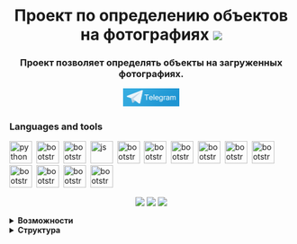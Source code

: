 <div id="header" align="center">
<h1> Проект по определению объектов на фотографиях 
<img src="https://github.com/blackcater/blackcater/raw/main/images/Hi.gif" height="32"/></h1>
<h3 align="center">Проект позволяет определять объекты на загруженных фотографиях.</h3>
</div>
<div id="header2" align="center">
<a href="https://t.me/UU_diplom_bot">
    <img src="telegram.png" width="100" alt="Telegram">
</a>
</div>

### Languages and tools
<img src="https://cdn.jsdelivr.net/gh/devicons/devicon/icons/python/python-original.svg" title="python" width="40" height="40"/>&nbsp;
<img src="https://cdn.jsdelivr.net/gh/devicons/devicon/icons/bootstrap/bootstrap-original.svg" title="bootstrap" width="40" height="40"/>&nbsp;
<img src="https://cdn.jsdelivr.net/gh/devicons/devicon/icons/css3/css3-original.svg" title="bootstrap" width="40" height="40"/>&nbsp;
<img src="https://cdn.jsdelivr.net/gh/devicons/devicon/icons/javascript/javascript-original.svg" title="js" width="40" height="40"/>&nbsp;
<img src="https://cdn.jsdelivr.net/gh/devicons/devicon/icons/html5/html5-original.svg" title="bootstrap" width="40" height="40"/>&nbsp;
<img src="https://cdn.jsdelivr.net/gh/devicons/devicon/icons/devicon/devicon-original.svg" title="bootstrap" width="40" height="40"/>&nbsp;
<img src="https://cdn.jsdelivr.net/gh/devicons/devicon/icons/github/github-original.svg" title="bootstrap" width="40" height="40"/>&nbsp;
<img src="https://cdn.jsdelivr.net/gh/devicons/devicon/icons/django/django-plain.svg" title="bootstrap" width="40" height="40"/>&nbsp;
<img src="https://cdn.jsdelivr.net/gh/devicons/devicon/icons/docker/docker-original.svg" title="bootstrap" width="40" height="40"/>&nbsp;
<img src="https://cdn.jsdelivr.net/gh/devicons/devicon/icons/opencv/opencv-original.svg" title="bootstrap" width="40" height="40"/>&nbsp;
<img src="https://cdn.jsdelivr.net/gh/devicons/devicon/icons/matplotlib/matplotlib-original.svg" title="bootstrap" width="40" height="40"/>&nbsp;
<img src="https://cdn.jsdelivr.net/gh/devicons/devicon/icons/pycharm/pycharm-original.svg" title="bootstrap" width="40" height="40"/>&nbsp;
<img src="https://cdn.jsdelivr.net/gh/devicons/devicon/icons/sqlite/sqlite-original.svg" title="bootstrap" width="40" height="40"/>&nbsp;
<img src="https://cdn.jsdelivr.net/gh/devicons/devicon/icons/plotly/plotly-original.svg" title="bootstrap" width="40" height="40"/>&nbsp;

<div id="stat" align="center">

![](http://github-profile-summary-cards.vercel.app/api/cards/profile-details?username=igor161rus&theme=github_dark)
![](http://github-profile-summary-cards.vercel.app/api/cards/productive-time?username=igor161rus&theme=github_dark&utcOffset=8)
![](https://github-profile-summary-cards.vercel.app/api/cards/stats?username=igor161rus&theme=github_dark)

</div>

<details><summary><b>Возможности</b></summary>
<div>
Реализованы следующие возможности:
<ul>
<li>Реализовано отображение гео меток фотографий на карте
<br>
<img src="img-1.JPG" width="550">
<br>
</li>
<li>Распознавание объектов на фотографии двумя методами, с выводом статистики</li>
<img src="img-3.JPG" width="550">
<br>
<li>Генерирование описания фотографии</li>
<img src="img-5.JPG" width="550">
<br>
<li>Работа с телеграмм ботом</li>
<img src="img-4.JPG" width="550">
</ul>
</div>

</details>

<details><summary><b>Структура</b></summary>
Проект реализован с помощью на языке python с использованием фрэймворка Django.<br>
Для работы понадобится python (использовался python 3.12)<br>
Все зависимости можно установить используя requirements.txt

```
pip install -r requirements.txt
```
В django создано приложение object_detection. Структура проекта выглядит следующим образом<br>

<img src="img-6.JPG">

<details><summary><b>Модель</b></summary>
Определены 3 модели: ImageFeed, DetectedObject, UserAddFields
<ul>
<li>ImageFeed - модель для хранения информации о загруженных фотографиях<br>
Имеет следующую структуру:

```
    user = models.ForeignKey(settings.AUTH_USER_MODEL, on_delete=models.CASCADE, verbose_name='Пользователь')
    image = models.ImageField(upload_to='images/', verbose_name='Изображение')
    lon = models.FloatField(verbose_name='Долгота')
    lat = models.FloatField(verbose_name='Широта')
    description = models.TextField(verbose_name='Описание', null=True, blank=True)
```
</li>
<li>DetectedObject - модель для хранения информации об обнаруженных объектах<br>
Имеет следующую структуру:

```
    image_feed = models.ForeignKey(ImageFeed, related_name='detected_objects', on_delete=models.CASCADE)
    object_type = models.CharField(max_length=100)
    confidence = models.FloatField()
    location = models.CharField(max_length=255)
    processed_image = models.ImageField(upload_to='processed_images/', null=True, blank=True,
                                        verbose_name='Обработанное изображение')
    method_detected = models.CharField(max_length=100)
```
</li>
<li>UserAddFields - модель расширяющая стандартную модель django для хранения telegram id<br>
Имеет следующую структуру:

```
    user = models.OneToOneField(User, on_delete=models.CASCADE)
    tg_id = models.IntegerField(null=True, blank=True)
```
</li>
</ul>
</details>
<details><summary><b>Утилиты</b></summary>
Функции определения моделей, построения графиков, извлечения exif информации реализованы в файле utils.py
<ul>
<li>
Функция process_image(image_feed_id) реализует определение объектов при помощи реализации Caffe сети обнаружения 
MobileNet-SSD с предварительно обученными весами на VOC0712 и mAP = 0,727.<br>
<a href="https://github.com/chuanqi305/MobileNet-SSD">MobileNet-SSD</a>
</li>
<li>
Функция process_image_detr(image_feed_id) реализует определение объектов при помощи модели 
DETR (сквозное обнаружение объектов) с магистралью ResNet-50.<br>
<a href="https://huggingface.co/facebook/detr-resnet-50">DETR-resnet-50</a>
</li>
<li>
Функция image_caption(image_feed_id) возвращает текстовое описание фотографии.<br>
<a href="https://huggingface.co/nlpconnect/vit-gpt2-image-captioning">vit-gpt2</a>
</li>
<li>
Функции get_graph, get_plot, get_plot_stat предназначены для вывода статистических графиков на основе определенных 
объектов и методов определения
</li>
<li>
Функция read_exif_data(file_id) Используется для извлечения exif информации из фотографии.<br>
<a href="https://pypi.org/project/exif/">exif</a>

</li>

</ul>
</details>
<details><summary><b>Telegram</b></summary>
В приложении зарегистрирован запуск телеграм-бота с помощью manage.py
Бот запускается командой: 

```
    python manage.py bot
```

</details>
<details><summary><b>Карта</b></summary>
Для отрисовки карты с гео метками фотографий используется библиотека django_admin_geomap
<a href="https://github.com/vb64/django.admin.geomap/blob/main/READMEru.md">Карта</a>

</details>
</details>



